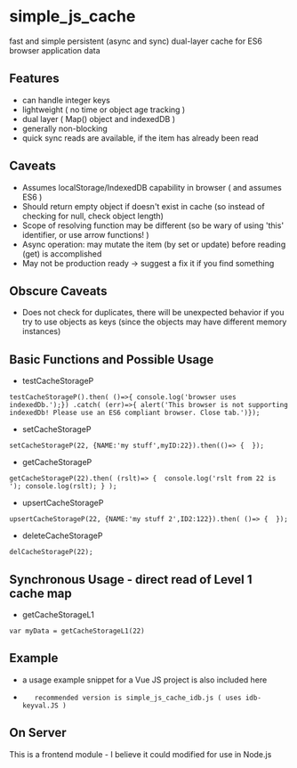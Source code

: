 # simple_js_cache
fast and simple persistent (async and sync) dual-layer cache for ES6 browser application data


##  Features
-  can handle integer keys
-  lightweight ( no time or object age tracking )
-  dual layer ( Map() object and indexedDB )
-  generally non-blocking
-  quick sync reads are available, if the item has already been read 

## Caveats
-  Assumes localStorage/IndexedDB capability in browser  ( and assumes ES6 )
-  Should return empty object if doesn't exist in cache (so instead of checking for null, check object length)
-  Scope of resolving function may be different (so be wary of using 'this' identifier, or use arrow functions! )
-  Async operation:  may mutate the item (by set or update) before reading (get) is accomplished
-  May not be production ready -> suggest a fix it if you find something

## Obscure Caveats
-  Does not check for duplicates, there will be unexpected behavior if you try to use objects as keys (since the objects may have different memory instances)

## Basic Functions and Possible Usage
-  testCacheStorageP 

`
testCacheStorageP().then( ()=>{ console.log('browser uses indexedDb.');})
  .catch( (err)=>{ alert('This browser is not supporting indexedDb! Please use an ES6 compliant browser. Close tab.')});
`
- setCacheStorageP

`setCacheStorageP(22, {NAME:'my stuff',myID:22}).then(()=> {  });`

- getCacheStorageP

`getCacheStorageP(22).then( (rslt)=> {  console.log('rslt from 22 is '); console.log(rslt); } );`

- upsertCacheStorageP

`upsertCacheStorageP(22, {NAME:'my stuff 2',ID2:122}).then( ()=> {  });`

- deleteCacheStorageP

`delCacheStorageP(22);`

## Synchronous Usage - direct read of Level 1 cache map

- getCacheStorageL1

`var myData = getCacheStorageL1(22)`

## Example
-  a usage example snippet for a Vue JS project is also included here 
-        recommended version is simple_js_cache_idb.js ( uses idb-keyval.JS )


## On Server
This is a frontend module - I believe it could modified for use in Node.js

